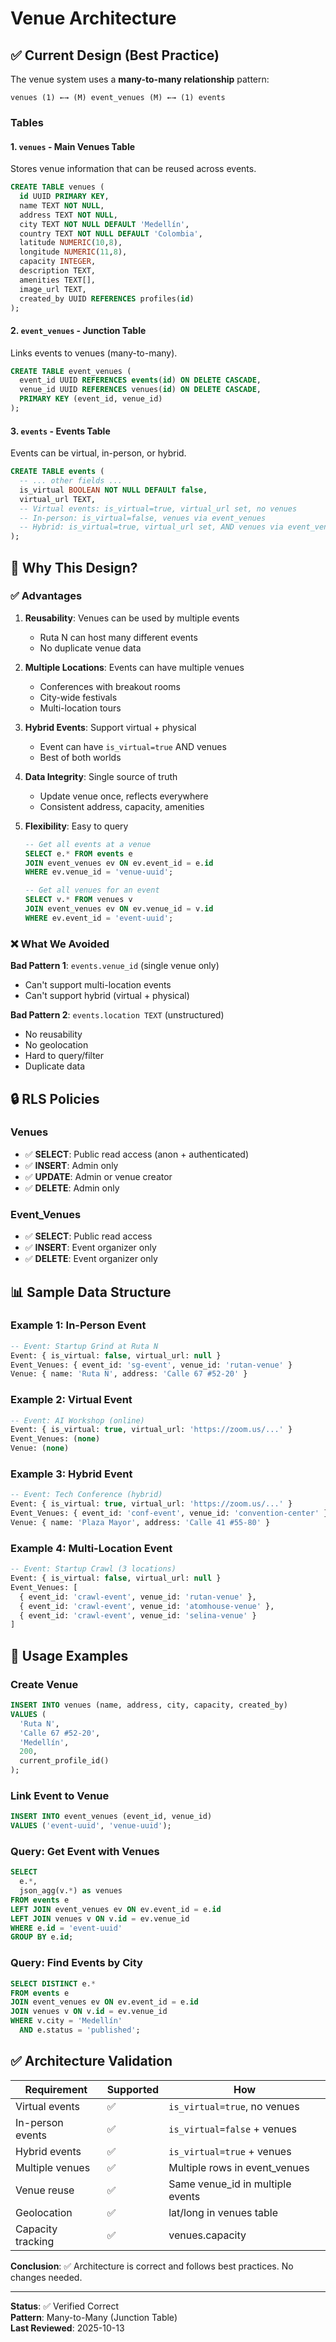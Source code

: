 # Venue Architecture

## ✅ Current Design (Best Practice)

The venue system uses a **many-to-many relationship** pattern:

```
venues (1) ←→ (M) event_venues (M) ←→ (1) events
```

### Tables

#### 1. `venues` - Main Venues Table
Stores venue information that can be reused across events.

```sql
CREATE TABLE venues (
  id UUID PRIMARY KEY,
  name TEXT NOT NULL,
  address TEXT NOT NULL,
  city TEXT NOT NULL DEFAULT 'Medellín',
  country TEXT NOT NULL DEFAULT 'Colombia',
  latitude NUMERIC(10,8),
  longitude NUMERIC(11,8),
  capacity INTEGER,
  description TEXT,
  amenities TEXT[],
  image_url TEXT,
  created_by UUID REFERENCES profiles(id)
);
```

#### 2. `event_venues` - Junction Table
Links events to venues (many-to-many).

```sql
CREATE TABLE event_venues (
  event_id UUID REFERENCES events(id) ON DELETE CASCADE,
  venue_id UUID REFERENCES venues(id) ON DELETE CASCADE,
  PRIMARY KEY (event_id, venue_id)
);
```

#### 3. `events` - Events Table
Events can be virtual, in-person, or hybrid.

```sql
CREATE TABLE events (
  -- ... other fields ...
  is_virtual BOOLEAN NOT NULL DEFAULT false,
  virtual_url TEXT,
  -- Virtual events: is_virtual=true, virtual_url set, no venues
  -- In-person: is_virtual=false, venues via event_venues
  -- Hybrid: is_virtual=true, virtual_url set, AND venues via event_venues
);
```

## 🎯 Why This Design?

### ✅ Advantages

1. **Reusability**: Venues can be used by multiple events
   - Ruta N can host many different events
   - No duplicate venue data

2. **Multiple Locations**: Events can have multiple venues
   - Conferences with breakout rooms
   - City-wide festivals
   - Multi-location tours

3. **Hybrid Events**: Support virtual + physical
   - Event can have `is_virtual=true` AND venues
   - Best of both worlds

4. **Data Integrity**: Single source of truth
   - Update venue once, reflects everywhere
   - Consistent address, capacity, amenities

5. **Flexibility**: Easy to query
   ```sql
   -- Get all events at a venue
   SELECT e.* FROM events e
   JOIN event_venues ev ON ev.event_id = e.id
   WHERE ev.venue_id = 'venue-uuid';
   
   -- Get all venues for an event
   SELECT v.* FROM venues v
   JOIN event_venues ev ON ev.venue_id = v.id
   WHERE ev.event_id = 'event-uuid';
   ```

### ❌ What We Avoided

**Bad Pattern 1**: `events.venue_id` (single venue only)
- Can't support multi-location events
- Can't support hybrid (virtual + physical)

**Bad Pattern 2**: `events.location TEXT` (unstructured)
- No reusability
- No geolocation
- Hard to query/filter
- Duplicate data

## 🔒 RLS Policies

### Venues
- ✅ **SELECT**: Public read access (anon + authenticated)
- ✅ **INSERT**: Admin only
- ✅ **UPDATE**: Admin or venue creator
- ✅ **DELETE**: Admin only

### Event_Venues
- ✅ **SELECT**: Public read access
- ✅ **INSERT**: Event organizer only
- ✅ **DELETE**: Event organizer only

## 📊 Sample Data Structure

### Example 1: In-Person Event
```sql
-- Event: Startup Grind at Ruta N
Event: { is_virtual: false, virtual_url: null }
Event_Venues: { event_id: 'sg-event', venue_id: 'rutan-venue' }
Venue: { name: 'Ruta N', address: 'Calle 67 #52-20' }
```

### Example 2: Virtual Event
```sql
-- Event: AI Workshop (online)
Event: { is_virtual: true, virtual_url: 'https://zoom.us/...' }
Event_Venues: (none)
Venue: (none)
```

### Example 3: Hybrid Event
```sql
-- Event: Tech Conference (hybrid)
Event: { is_virtual: true, virtual_url: 'https://zoom.us/...' }
Event_Venues: { event_id: 'conf-event', venue_id: 'convention-center' }
Venue: { name: 'Plaza Mayor', address: 'Calle 41 #55-80' }
```

### Example 4: Multi-Location Event
```sql
-- Event: Startup Crawl (3 locations)
Event: { is_virtual: false, virtual_url: null }
Event_Venues: [
  { event_id: 'crawl-event', venue_id: 'rutan-venue' },
  { event_id: 'crawl-event', venue_id: 'atomhouse-venue' },
  { event_id: 'crawl-event', venue_id: 'selina-venue' }
]
```

## 🚀 Usage Examples

### Create Venue
```sql
INSERT INTO venues (name, address, city, capacity, created_by)
VALUES (
  'Ruta N',
  'Calle 67 #52-20',
  'Medellín',
  200,
  current_profile_id()
);
```

### Link Event to Venue
```sql
INSERT INTO event_venues (event_id, venue_id)
VALUES ('event-uuid', 'venue-uuid');
```

### Query: Get Event with Venues
```sql
SELECT 
  e.*,
  json_agg(v.*) as venues
FROM events e
LEFT JOIN event_venues ev ON ev.event_id = e.id
LEFT JOIN venues v ON v.id = ev.venue_id
WHERE e.id = 'event-uuid'
GROUP BY e.id;
```

### Query: Find Events by City
```sql
SELECT DISTINCT e.*
FROM events e
JOIN event_venues ev ON ev.event_id = e.id
JOIN venues v ON v.id = ev.venue_id
WHERE v.city = 'Medellín'
  AND e.status = 'published';
```

## ✅ Architecture Validation

| Requirement | Supported | How |
|-------------|-----------|-----|
| Virtual events | ✅ | `is_virtual=true`, no venues |
| In-person events | ✅ | `is_virtual=false` + venues |
| Hybrid events | ✅ | `is_virtual=true` + venues |
| Multiple venues | ✅ | Multiple rows in event_venues |
| Venue reuse | ✅ | Same venue_id in multiple events |
| Geolocation | ✅ | lat/long in venues table |
| Capacity tracking | ✅ | venues.capacity |

**Conclusion**: ✅ Architecture is correct and follows best practices. No changes needed.

---

**Status**: ✅ Verified Correct  
**Pattern**: Many-to-Many (Junction Table)  
**Last Reviewed**: 2025-10-13
